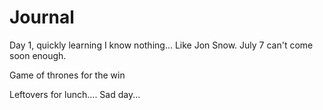 # Journal

Day 1, quickly learning I know nothing...
Like Jon Snow.
July 7 can't come soon enough.

Game of thrones for the win

Leftovers for lunch.... Sad day...
